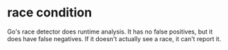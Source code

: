# race condition

Go's race detector does runtime analysis. It has no false positives, but it does have false negatives. If it doesn't actually see a race, it can't report it.
